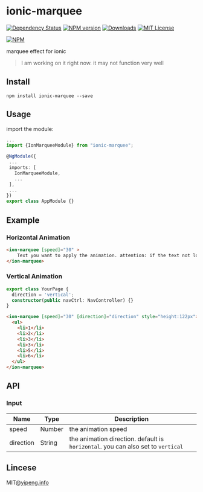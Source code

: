 # ionic-marquee
[![Dependency Status](https://david-dm.org/pengkobe/ionic-marquee.svg)](https://david-dm.org/pengkobe/ionic-marquee)
[![NPM version][npm-image]][npm-url] [![Downloads][downloads-image]][downloads-url] [![MIT License][license-image]][license-url]  

[![NPM](https://nodei.co/npm/ionic-marquee.png?downloads=true&stars=true)](https://nodei.co/npm/ionic-marquee/)  

marquee effect for ionic
> I am working on it right now. it may not function very well 

## Install

`npm install ionic-marquee --save`

## Usage

import the module:

```typescript
...
import {IonMarqueeModule} from "ionic-marquee";

@NgModule({
 ...
 imports: [
   IonMarqueeModule,
   ...
 ],
 ...
})
export class AppModule {}
```

## Example

### Horizontal Animation

```html
<ion-marquee [speed]="30" >
    Text you want to apply the animation. attention: if the text not long enough it won't be work!
</ion-marquee>
```

### Vertical Animation

```typescript
export class YourPage {
  direction = 'vertical';
  constructor(public navCtrl: NavController) {}
}
```

```html
<ion-marquee [speed]="30" [direction]="direction" style="height:122px">
  <ul>
    <li>1</li>
    <li>2</li>
    <li>3</li>
    <li>3</li>
    <li>5</li>
    <li>6</li>
  </ul>
</ion-marquee>
```

## API

### Input

| Name      | Type   | Description                                                                      |
| --------- | ------ | -------------------------------------------------------------------------------- |
| speed     | Number | the animation speed                                                              |
| direction | String | the animation direction. default is `horizontal`. you can also set to `vertical` |

## Lincese

MIT@[yipeng.info](https://yipeng.info)


[npm-url]: https://www.npmjs.com/package/ionic-marquee
[npm-image]: https://img.shields.io/npm/v/ionic-marquee.svg

[downloads-image]: https://img.shields.io/npm/dm/ionic-marquee.svg
[downloads-url]: http://badge.fury.io/js/ionic-marquee

[license-image]: http://img.shields.io/badge/license-MIT-blue.svg?style=flat
[license-url]: LICENSE
